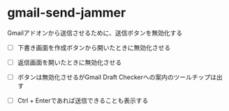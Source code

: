# gmail-send-jammer

Gmailアドオンから送信させるために、送信ボタンを無効化する

- [ ] 下書き画面を作成ボタンから開いたときに無効化させる
- [ ] 返信画面を開いたときに無効化させる
- [ ] ボタンは無効化させるがGmail Draft Checkerへの案内のツールチップは出す
- [ ] Ctrl + Enterであれば送信できることも表示する

